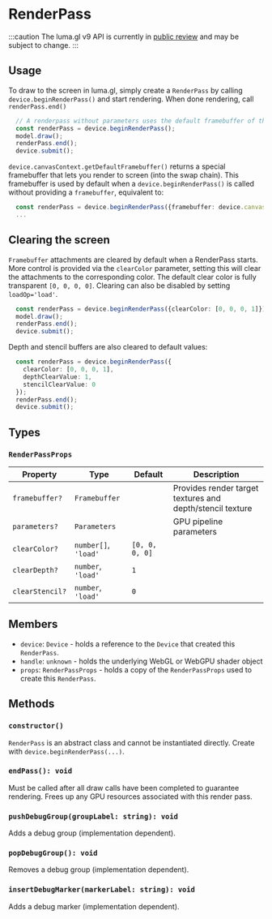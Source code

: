 # RenderPass

:::caution
The luma.gl v9 API is currently in [public review](/docs/public-review) and may be subject to change.
:::


## Usage

To draw to the screen in luma.gl, simply create a `RenderPass` by calling 
`device.beginRenderPass()` and start rendering. When done rendering, call 
`renderPass.end()`  

```typescript
  // A renderpass without parameters uses the default framebuffer of the device's default CanvasContext 
  const renderPass = device.beginRenderPass();
  model.draw();
  renderPass.end();
  device.submit();
```

`device.canvasContext.getDefaultFramebuffer()` returns a special framebuffer that lets you render to screen (into the swap chain). This framebuffer is used by default when a `device.beginRenderPass()` is called without providing a `framebuffer`, equivalent to: 

```typescript
  const renderPass = device.beginRenderPass({framebuffer: device.canvasContext.getDefaultFramebuffer()});
  ...
```

## Clearing the screen

`Framebuffer` attachments are cleared by default when a RenderPass starts. More control is provided via the `clearColor` parameter, setting this will clear the attachments to the corresponding color. The default clear color is fully transparent `[0, 0, 0, 0]`. Clearing can also be disabled by setting `loadOp='load'`.

```typescript
  const renderPass = device.beginRenderPass({clearColor: [0, 0, 0, 1]});
  model.draw();
  renderPass.end();
  device.submit();
```

Depth and stencil buffers are also cleared to default values:

```typescript
  const renderPass = device.beginRenderPass({
    clearColor: [0, 0, 0, 1],
    depthClearValue: 1,
    stencilClearValue: 0
  });
  renderPass.end();
  device.submit();
```

## Types

### `RenderPassProps`

| Property        | Type                 | Default        | Description                                               |
| --------------- | -------------------- | -------------- | --------------------------------------------------------- |
| `framebuffer?`  | `Framebuffer`        |                | Provides render target textures and depth/stencil texture |
| `parameters?`   | `Parameters`         |                | GPU pipeline parameters                                   |
| `clearColor?`   | `number[]`, `'load'` | `[0, 0, 0, 0]` |                                                           |
| `clearDepth?`   | `number`, `'load'`   | `1`            |                                                           |
| `clearStencil?` | `number`, `'load'`   | `0`            |                                                           |

## Members

- `device`: `Device` - holds a reference to the `Device` that created this `RenderPass`.
- `handle`: `unknown` - holds the underlying WebGL or WebGPU shader object
- `props`: `RenderPassProps` - holds a copy of the `RenderPassProps` used to create this `RenderPass`.

## Methods

### `constructor()`

`RenderPass` is an abstract class and cannot be instantiated directly. Create with `device.beginRenderPass(...)`.

### `endPass(): void`

Must be called after all draw calls have been completed to guarantee rendering. Frees up any GPU resources associated with this render pass.

### `pushDebugGroup(groupLabel: string): void`

Adds a debug group (implementation dependent).

### `popDebugGroup(): void`

Removes a debug group (implementation dependent).

### `insertDebugMarker(markerLabel: string): void`

Adds a debug marker (implementation dependent).
